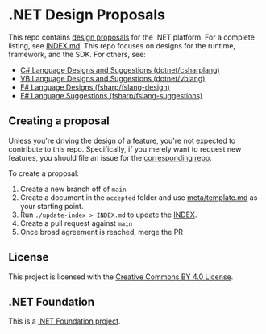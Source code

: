 # .NET Design Proposals

This repo contains [design proposals](meta/proposals.md) for the .NET platform. For a complete listing, see [INDEX.md](INDEX.md).
This repo focuses on designs for the runtime, framework, and the SDK. For others, see:

* [C# Language Designs and Suggestions (dotnet/csharplang)](https://github.com/dotnet/csharplang)
* [VB Language Designs and Suggestions (dotnet/vblang)](https://github.com/dotnet/vblang)
* [F# Language Designs (fsharp/fslang-design)](https://github.com/fsharp/fslang-design)
* [F# Language Suggestions (fsharp/fslang-suggestions)](https://github.com/fsharp/fslang-suggestions)

## Creating a proposal

Unless you're driving the design of a feature, you're not expected to contribute
to this repo. Specifically, if you merely want to request new features, you
should file an issue for the [corresponding repo](https://github.com/dotnet/core/blob/master/Documentation/core-repos.md).

To create a proposal:

1. Create a new branch off of `main`
2. Create a document in the `accepted` folder and use [meta/template.md](meta/template.md) as your
   starting point.
3. Run `./update-index > INDEX.md` to update the [INDEX](INDEX.md).
3. Create a pull request against `main`
4. Once broad agreement is reached, merge the PR

## License

This project is licensed with the [Creative Commons BY 4.0 License](LICENSE).

## .NET Foundation

This is a [.NET Foundation project](https://dotnetfoundation.org/projects).
